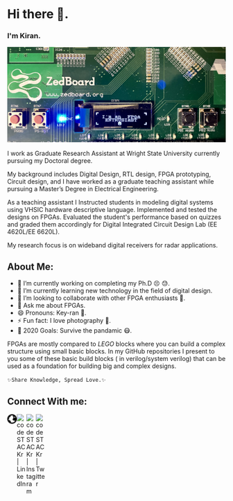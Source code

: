# Hi there 👋.

### I'm Kiran.

![github-small](fpga.jpg)

I work as Graduate Research Assistant at Wright State University currently pursuing my Doctoral degree.

My background includes Digital Design, RTL design, FPGA prototyping, Circuit design, and I have worked as a graduate teaching assistant while pursuing a Master’s Degree in Electrical Engineering.

As a teaching assistant I Instructed students in modeling digital systems using VHSIC hardware descriptive language. Implemented and tested the designs on FPGAs. Evaluated the student's performance based on quizzes and graded them accordingly for Digital Integrated Circuit Design Lab (EE 4620L/EE 6620L).

My research focus is on wideband digital receivers for radar applications.

## About Me:

- 🔭 I’m currently working on completing my Ph.D :persevere: :sweat:.
- 🌱 I’m currently learning new technology in the field of digital design.
- 👯 I’m looking to collaborate with other FPGA enthusiasts :handshake:.
- 💬 Ask me about FPGAs.
- 😄 Pronouns: Key-ran :rofl:.
- ⚡ Fun fact: I love photography :camera_flash:.
- :goal_net: 2020 Goals: Survive the pandamic	:mask:.


FPGAs are mostly compared to _LEGO_ blocks where you can build a complex structure using small basic blocks. In my GitHub repositories I present to you some of these basic  build blocks ( in verilog/system verilog) that can be used as a foundation for building big and complex designs.

`✨Share Knowledge, Spread Love.✨`


## Connect With me:
[<img align="left" alt="codeSTACKr.com" width="22px" src="https://raw.githubusercontent.com/iconic/open-iconic/master/svg/globe.svg" />][website]
[<img align="left" alt="codeSTACKr | LinkedIn" width="22px" src="https://cdn.jsdelivr.net/npm/simple-icons@v3/icons/linkedin.svg" />][linkedin]
[<img align="left" alt="codeSTACKr | Instagram" width="22px" src="https://cdn.jsdelivr.net/npm/simple-icons@v3/icons/instagram.svg" />][instagram]
[<img align="left" alt="codeSTACKr | Twitter" width="22px" src="https://cdn.jsdelivr.net/npm/simple-icons@v3/icons/twitter.svg" />][twitter]

<br />
<br />

<!--![YOUR github stats](https://github-readme-stats.vercel.app/api?username=Kiran760043) -->


[website]: https://kiranj.com/
[linkedin]: https://www.linkedin.com/in/kiran760043/
[instagram]: https://www.instagram.com/kireative_/
[twitter]: https://twitter.com/kiran760043

